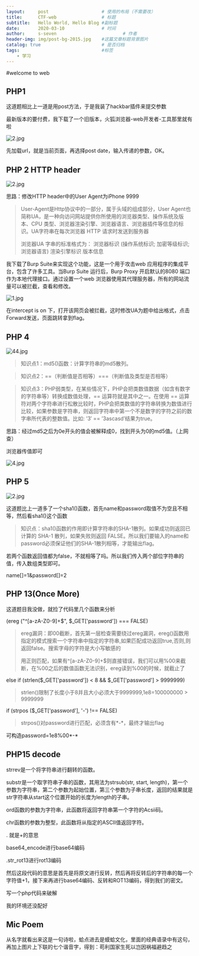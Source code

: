 ```yaml
---
layout:     post   				    # 使用的布局（不需要改）
title:      CTF-web 				# 标题 
subtitle:   Hello World, Hello Blog #副标题
date:       2020-03-10 				# 时间
author:     s-seven 						# 作者
header-img: img/post-bg-2015.jpg 	#这篇文章标题背景图片
catalog: true 						# 是否归档
tags:								#标签
    - 学习
---
```

#welcome to web

## PHP1

这道题相比上一道是用post方法，于是我装了hackbar插件来提交参数

最新版本的要付费，我下载了一个旧版本，火狐浏览器-web开发者-工具那里就有啦

![2.jpg](http://ww1.sinaimg.cn/large/005KQQDely1gcot7c6yjcj30wz06b74k.jpg)

先加载url，就是当前页面，再选择post date，输入传递的参数，OK。

## PHP 2 HTTP header

![2.jpg](http://ww1.sinaimg.cn/large/005KQQDely1gcouj0j9fwj30pp0b23yw.jpg)

思路：修改HTTP header中的User Agent为iPhone 9999     

>User-Agent是Http协议中的一部分，属于头域的组成部分，User Agent也简称UA，是一种向访问网站提供你所使用的浏览器类型、操作系统及版本、CPU 类型、浏览器渲染引擎、浏览器语言、浏览器插件等信息的标识。UA字符串在每次浏览器 HTTP 请求时发送到服务器
>
>浏览器UA 字串的标准格式为： 浏览器标识 (操作系统标识; 加密等级标识; 浏览器语言) 渲染引擎标识 版本信息

我下载了Burp Suite来实现这个功能，这是一个用于攻击web 应用程序的集成平台，包含了许多工具。当Burp Suite 运行后，Burp Proxy 开启默认的8080 端口作为本地代理接口。通过设置一个web 浏览器使用其代理服务器，所有的网站流量可以被拦截，查看和修改。

![1.jpg](http://ww1.sinaimg.cn/large/005KQQDely1gcoupsb3y3j30jp0cgab8.jpg)

在intercept is on 下，打开该网页会被拦截，这时修改UA为题中给出格式，点击Forward发送，页面跳转拿到flag。

## PHP 4



![44.jpg](http://ww1.sinaimg.cn/large/005KQQDely1gcox5z5477j30b309ejrg.jpg)

> 知识点1：md5()函数：计算字符串的md5散列。

> 知识点2：==（判断值是否相等）===（判断值及类型是否相等）

> 知识点3：PHP弱类型，在某些情况下，PHP会把类数值数据（如含有数字的字符串等）转换成数值处理，== 运算符就是其中之一。在使用 == 运算符对两个字符串进行松散比较时，PHP会把类数值的字符串转换为数值进行比较，如果参数是字符串，则返回字符串中第一个不是数字的字符之前的数字串所代表的整数值。比如: ’3′ == ’3ascasd’结果为true。

思路：经过md5之后为0e开头的值会被解释成0，找到开头为0的md5值。（上网查）

浏览器传值即可

![4.jpg](http://ww1.sinaimg.cn/large/005KQQDely1gcoxli7ncvj30ec06rq2y.jpg)

## PHP 5

![2.jpg](http://ww1.sinaimg.cn/large/005KQQDely1gcoyg8mgbij30gb05f0sy.jpg)

这道题比上一道多了一个sha1()函数，首先name和password取值不为空且不相等，然后看sha1()这个函数

> 知识点：sha1()函数的作用即计算字符串的SHA-1散列。如果成功则返回已计算的 SHA-1 散列，如果失败则返回 FALSE。所以我们要输入的name和password必须保证他们的SHA-1散列相等，才能输出flag。

若两个函数返回值都为false，不就相等了吗。所以我们传入两个部位字符串的值，传入数组类型即可。

name[]=1&password[]=2

## PHP 13(Once More)

这道题目我没做，就捡了代码里几个函数来分析

(ereg ("^[a-zA-Z0-9]+$", $_GET['password']) === FALSE)

> ereg漏洞：即00截断，首先第一层检查需要绕过ereg漏洞，ereg()函数用指定的模式搜索一个字符串中指定的字符串,如果匹配成功返回true,否则,则返回false。搜索字母的字符是大小写敏感的
>
> 用正则匹配，如果有^[a-zA-Z0-9]+$则直接错误，我们可以用%00来截断，在%00之后的数值函数无法识别，ereg读到%00的时候，就截止了

else if (strlen($_GET['password']) < 8 && $_GET['password'] > 9999999)

> strlen()限制了长度小于8并且大小必须大于9999999,1e8=100000000 > 9999999

if (strpos ($_GET['password'], '*-*') !== FALSE)

> strpos()对password进行匹配，必须含有*-*，最终才输出flag

可构造password=1e8%00*-*

## PHP15 decode

strrev是一个将字符串进行翻转的函数。

substr是一个取字符串子串的函数，其用法为strsub(str, start, length)，第一个参数为字符串，第二个参数为起始位置，第三个参数为子串长度，返回的结果就是str字符串从start这个位置开始的长度为length的子串。

ord函数的参数为字符串，此函数将返回字符串第一个字符的Acsii码。

chr函数的参数为整型，此函数将从指定的ASCII值返回字符。

. 就是+的意思

base64_encode进行base64编码

.str_rot13进行rot13编码

然后这段代码的意思是首先是将原文进行反转，然后再将反转后的字符串的每一个字符值+1，接下来再进行base64编码、反转和ROT13编码，得到我们的密文。

写一个php代码来破解

我的环境还没配好

## Mic Poem

从名字就看出来这是一句诗啦，蛤点进去是蟆蛤文化，里面的经典语录中有这句，再加上图片上下联的七个谐音字，得到：苟利国家生死以岂因祸福避趋之



